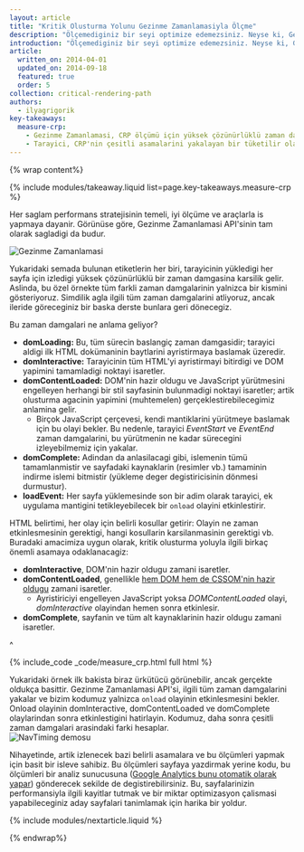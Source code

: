 ```yaml
---
layout: article
title: "Kritik Olusturma Yolunu Gezinme Zamanlamasiyla Ölçme"
description: "Ölçemediginiz bir seyi optimize edemezsiniz. Neyse ki, Gezinme Zamanlamasi API'si bize kritik olusturma yolunun her bir adimini ölçmemiz için gereken tüm araçlari veriyor!"
introduction: "Ölçemediginiz bir seyi optimize edemezsiniz. Neyse ki, Gezinme Zamanlamasi API'si bize kritik olusturma yolunun her bir adimini ölçmemiz için gereken tüm araçlari veriyor!"
article:
  written_on: 2014-04-01
  updated_on: 2014-09-18
  featured: true
  order: 5
collection: critical-rendering-path
authors:
  - ilyagrigorik
key-takeaways:
  measure-crp:
    - Gezinme Zamanlamasi, CRP ölçümü için yüksek çözünürlüklü zaman damgalari saglar.
    - Tarayici, CRP'nin çesitli asamalarini yakalayan bir tüketilir olaylar serisi yayinlar.
---
```

{% wrap content%}

<style>
  img, video, object {
    max-width: 100%;
  }

  img.center {
    display: block;
    margin-left: auto;
    margin-right: auto;
  }
</style>

{% include modules/takeaway.liquid list=page.key-takeaways.measure-crp %}

Her saglam performans stratejisinin temeli, iyi ölçüme ve araçlarla is yapmaya dayanir. Görünüse göre, Gezinme Zamanlamasi API'sinin tam olarak sagladigi da budur.

<img src="images/dom-navtiming.png" class="center" alt="Gezinme Zamanlamasi">

Yukaridaki semada bulunan etiketlerin her biri, tarayicinin yükledigi her sayfa için izledigi yüksek çözünürlüklü bir zaman damgasina karsilik gelir. Aslinda, bu özel örnekte tüm farkli zaman damgalarinin yalnizca bir kismini gösteriyoruz. Simdilik agla ilgili tüm zaman damgalarini atliyoruz, ancak ileride göreceginiz bir baska derste bunlara geri dönecegiz.

Bu zaman damgalari ne anlama geliyor?

* **domLoading:** Bu, tüm sürecin baslangiç zaman damgasidir; tarayici aldigi ilk HTML dokümaninin baytlarini ayristirmaya baslamak
  üzeredir.
* **domInteractive:** Tarayicinin tüm HTML'yi ayristirmayi bitirdigi ve DOM yapimini tamamladigi noktayi isaretler.
* **domContentLoaded:** DOM'nin hazir oldugu ve JavaScript yürütmesini engelleyen herhangi bir stil sayfasinin bulunmadigi noktayi isaretler; artik olusturma agacinin yapimini (muhtemelen) gerçeklestirebilecegimiz anlamina gelir.
    * Birçok JavaScript çerçevesi, kendi mantiklarini yürütmeye baslamak için bu olayi bekler. Bu nedenle, tarayici _EventStart_ ve _EventEnd_ zaman damgalarini, bu yürütmenin ne kadar sürecegini izleyebilmemiz için yakalar.
* **domComplete:** Adindan da anlasilacagi gibi, islemenin tümü tamamlanmistir ve sayfadaki kaynaklarin (resimler vb.) tamaminin indirme islemi bitmistir (yükleme deger degistiricisinin dönmesi durmustur).
* **loadEvent:** Her sayfa yüklemesinde son bir adim olarak tarayici, ek uygulama mantigini tetikleyebilecek bir `onload` olayini etkinlestirir.

HTML belirtimi, her olay için belirli kosullar getirir: Olayin ne zaman etkinlesmesinin gerektigi, hangi kosullarin karsilanmasinin gerektigi vb. Buradaki amacimiza uygun olarak, kritik olusturma yoluyla ilgili birkaç önemli asamaya odaklanacagiz:

* **domInteractive**, DOM'nin hazir oldugu zamani isaretler.
* **domContentLoaded**, genellikle [hem DOM hem de CSSOM'nin hazir oldugu](http://calendar.perfplanet.com/2012/deciphering-the-critical-rendering-path/) zamani isaretler.
    * Ayristiriciyi engelleyen JavaScript yoksa _DOMContentLoaded_ olayi, _domInteractive_ olayindan hemen sonra etkinlesir.
* **domComplete**, sayfanin ve tüm alt kaynaklarinin hazir oldugu zamani isaretler.

^

{% include_code _code/measure_crp.html full html %}

Yukaridaki örnek ilk bakista biraz ürkütücü görünebilir, ancak gerçekte oldukça basittir. Gezinme Zamanlamasi API'si, ilgili tüm zaman damgalarini yakalar ve bizim kodumuz yalnizca `onload` olayinin etkinlesmesini bekler. Onload olayinin domInteractive, domContentLoaded ve domComplete olaylarindan sonra etkinlestigini hatirlayin. Kodumuz, daha sonra çesitli zaman damgalari arasindaki farki hesaplar.
<img src="images/device-navtiming-small.png" class="center" alt="NavTiming demosu">

Nihayetinde, artik izlenecek bazi belirli asamalara ve bu ölçümleri yapmak için basit bir isleve sahibiz. Bu ölçümleri sayfaya yazdirmak yerine kodu, bu ölçümleri bir analiz sunucusuna ([Google Analytics bunu otomatik olarak yapar](https://support.google.com/analytics/answer/1205784?hl=tr)) gönderecek sekilde de degistirebilirsiniz. Bu, sayfalarinizin performansiyla ilgili kayitlar tutmak ve bir miktar optimizasyon çalismasi yapabileceginiz aday sayfalari tanimlamak için harika bir yoldur.

{% include modules/nextarticle.liquid %}

{% endwrap%}


